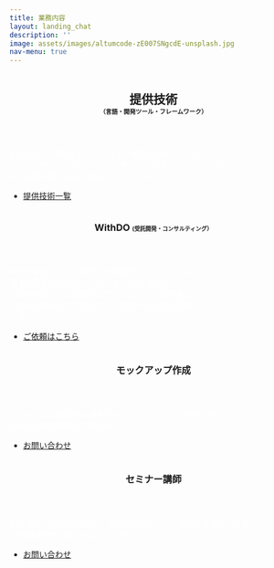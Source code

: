 ```yaml
---
title: 業務内容
layout: landing_chat
description: ''
image: assets/images/altumcode-zE007SNgcdE-unsplash.jpg
nav-menu: true
---
```

<style>
/*PC*/
@media all and (min-width: 1024px) { 
.br_sp {
    display: none;

}
}
</style>
<!-- Main -->
<div id="main">


<!-- Two -->
<section id="two" class="spotlights">
<section>
    <a href="desc/spec.html" class="image">
        <img src="{% link assets/images/goran-ivos-T8LMIN09-mo-unsplash.jpg %}" alt="" data-position="center center" />
    </a>
    <div class="content">
        <div class="inner">
            <header class="major">
            <h2>提供技術<br class="br_sp"><span style="font-size: 0.5em;">（言語・開発ツール・フレームワーク）</span></h2>
            </header>
            <p style="color:#fff;">私たちは、20年以上ソフトウェア開発に携わってきました。<br>
サーバーサイド、クライアントサイド、アプリケーションなど、<br>その実績や扱う技術は多岐にわたります。<br>
    </p>
            <ul class="actions">
            <li><a href="desc/spec.html" class="button">提供技術一覧</a></li>
            </ul>
        </div>
    </div>
</section>
	<section>
		<a href="generic.html" class="image">
			<img src="{% link assets/images/goran-ivos-G_BCcijtpUY-unsplash.jpg %}" alt="" data-position="center center" />
		</a>
		<div class="content">
			<div class="inner">
				<header class="major">
					<h3>WithDO <span style="font-size: 0.6em;">(受託開発・コンサルティング）</span></h3>
				</header>
				<p style="color:#fff;padding-right: 36%;">Interruptメンバーがあなたの開発チームとなって活躍するIT業務受託サービスです。
                小さなWebページの制作から、大規模なアプリ・メディアの開発、その後の運用までさまざまなご要望への対応が可能です。</p>
				<ul class="actions">
					<li><a href="/desc/02_withdo.html" class="button">ご依頼はこちら</a></li>
				</ul>
			</div>
		</div>
	</section>
    <section>
        <a href="" class="image">
            <img src="{% link assets/images/omid-armin-Heuqy6uiT-0-unsplash.jpg %}" alt="" data-position="top center" />
        </a>
        <div class="content">
            <div class="inner">
                <header class="major">
                    <h3>モックアップ作成</h3>
                </header>
                <p style="color:#fff;">ドラマなどで使用する撮影用モックアップなどの作成も承っております。<br>
現地での細部調整も可能です。
</p>
                <ul class="actions">
                <li><a href="/#contact" class="button">お問い合わせ</a></li>
                </ul>
            </div>
        </div>
    </section>
	<section>
		<a href="generic.html" class="image">
			<img src="{% link assets/images/christina-wocintechchat-com-UTw3j_aoIKM-unsplash.jpg %}" alt="" data-position="25% 25%" />
		</a>
        <div class="content">
            <div class="inner">
                <header class="major">
                    <h3>セミナー講師</h3>
                </header>
                <p style="color:#fff;">新人教育、社内スキルアップのためのセミナー講師を担当致します。<br>
ご依頼はお問い合わせよりどうぞ。
</p>
                <ul class="actions">
                <li><a href="/#contact" class="button">お問い合わせ</a></li>
                </ul>
            </div>
        </div>
	</section>
</section>


</div>
